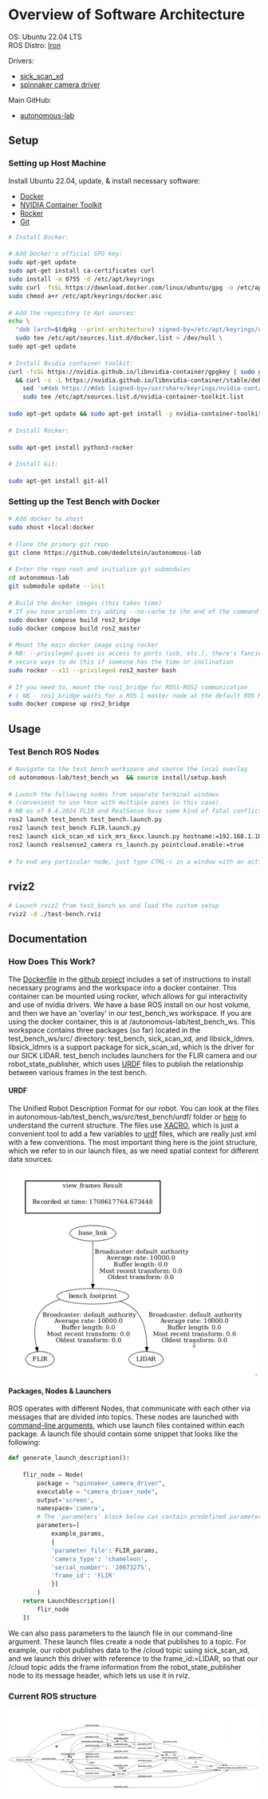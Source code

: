 # Overview of Software Architecture

OS: Ubuntu 22.04 LTS  
ROS Distro: [Iron](https://docs.ros.org/en/iron/Releases/Release-Iron-Irwini.html)  
  
Drivers:  
 - [sick_scan_xd](https://github.com/SICKAG/sick_scan_xd/)  
 - [spinnaker camera driver](https://index.ros.org/p/spinnaker_camera_driver/)  

Main GitHub:  
 - [autonomous-lab](https://github.com/dedelstein/autonomous-lab)

## Setup
### Setting up Host Machine

Install Ubuntu 22.04, update, & install necessary software:  
 - [Docker](https://docs.docker.com/engine/install/ubuntu/)  
 - [NVIDIA Container Toolkit](https://docs.nvidia.com/datacenter/cloud-native/container-toolkit/latest/install-guide.html)  
 - [Rocker](https://github.com/osrf/rocker)  
 - [Git](https://github.com/git-guides/install-git)


```bash
# Install Docker:

# Add Docker's official GPG key:
sudo apt-get update
sudo apt-get install ca-certificates curl
sudo install -m 0755 -d /etc/apt/keyrings
sudo curl -fsSL https://download.docker.com/linux/ubuntu/gpg -o /etc/apt/keyrings/docker.asc
sudo chmod a+r /etc/apt/keyrings/docker.asc

# Add the repository to Apt sources:
echo \
  "deb [arch=$(dpkg --print-architecture) signed-by=/etc/apt/keyrings/docker.asc] https://download.docker.com/linux/ubuntu $(. /etc/os-release && echo "$VERSION_CODENAME") stable" | \
  sudo tee /etc/apt/sources.list.d/docker.list > /dev/null \
sudo apt-get update

# Install Nvidia container toolkit:
curl -fsSL https://nvidia.github.io/libnvidia-container/gpgkey | sudo gpg --dearmor -o /usr/share/keyrings/nvidia-container-toolkit-keyring.gpg \
  && curl -s -L https://nvidia.github.io/libnvidia-container/stable/deb/nvidia-container-toolkit.list | \
    sed 's#deb https://#deb [signed-by=/usr/share/keyrings/nvidia-container-toolkit-keyring.gpg] https://#g' | \
    sudo tee /etc/apt/sources.list.d/nvidia-container-toolkit.list

sudo apt-get update && sudo apt-get install -y nvidia-container-toolkit

# Install Rocker:

sudo apt-get install python3-rocker

# Install Git:

sudo apt-get install git-all
```

### Setting up the Test Bench with Docker
```bash
# Add docker to xhost
sudo xhost +local:docker

# Clone the primary git repo
git clone https://github.com/dedelstein/autonomous-lab

# Enter the repo root and initialize git submodules
cd autonomous-lab
git submodule update --init

# Build the docker images (this takes time)
# If you have problems try adding --no-cache to the end of the command
sudo docker compose build ros2_bridge
sudo docker compose build ros2_master

# Mount the main docker image using rocker
# NB: --privileged gives us access to ports (usb, etc.), there's fancier and more
# secure ways to do this if someone has the time or inclination
sudo rocker --x11 --privileged ros2_master bash

# If you need to, mount the ros1_bridge for ROS1-ROS2 communication
# ( NB - ros1_bridge waits for a ROS 1 master node at the default ROS Master URI http://localhost:11311 )
sudo docker compose up ros2_bridge
```

## Usage

### Test Bench ROS Nodes
```bash
# Navigate to the test bench workspace and source the local overlay
cd autonomous-lab/test_bench_ws  && source install/setup.bash

# Launch the following nodes from separate terminal windows
# (convenient to use tmux with multiple panes in this case)
# NB as of 9.4.2024 FLIR and RealSense have some kind of fatal conflict
ros2 launch test_bench test_bench.launch.py
ros2 launch test_bench FLIR.launch.py
ros2 launch sick_scan_xd sick_mrs_6xxx.launch.py hostname:=192.168.1.18 frame_id:=LIDAR
ros2 launch realsense2_camera rs_launch.py pointcloud.enable:=true

# To end any particular node, just type CTRL-c in a window with an active node
```

## rviz2
```bash
# Launch rviz2 from test_bench_ws and load the custom setup
rviz2 -d ./test-bench.rviz
```

## Documentation

### How Does This Work?

The [Dockerfile](https://github.com/dedelstein/autonomous-lab/blob/main/Dockerfile) in the [github project](https://github.com/dedelstein/autonomous-lab) includes a set of instructions to install necessary programs and the workspace into a docker container.  This container can be mounted using rocker, which allows for gui interactivity and use of nvidia drivers.  We have a base ROS install on our host volume, and then we have an 'overlay' in our test_bench_ws workspace.  If you are using the docker container, this is at /autonomous-lab/test_bench_ws.  This workspace contains three packages (so far) located in the test_bench_ws/src/ directory: test_bench, sick_scan_xd, and libsick_ldmrs.  libsick_ldmrs is a support package for sick_scan_xd, which is the driver for our SICK LIDAR.  test_bench includes launchers for the FLIR camera and our robot_state_publisher, which uses [URDF](#urdf) files to publish the relationship between various frames in the test bench.

#### URDF

The Unified Robot Description Format for our robot.  You can look at the files in autonomous-lab/test_bench_ws/src/test_bench/urdf/ folder or [here](https://github.com/dedelstein/autonomous-lab/tree/main/test_bench_ws/src/test_bench/urdf) to understand the current structure.  The files use [XACRO](https://docs.ros.org/en/iron/Tutorials/Intermediate/URDF/Using-Xacro-to-Clean-Up-a-URDF-File.html), which is just a convenient tool to add a few variables to [urdf](https://docs.ros.org/en/iron/Tutorials/Intermediate/URDF/Building-a-Visual-Robot-Model-with-URDF-from-Scratch.html) files, which are really just xml with a few conventions.  The most important thing here is the joint structure, which we refer to in our launch files, as we need spatial context for different data sources.  ![alt text](https://raw.githubusercontent.com/dedelstein/autonomous-lab/main/docs/images/tf_diag.png "TF2 frame diagram").  

#### Packages, Nodes & Launchers

ROS operates with different Nodes, that communicate with each other via messages that are divided into topics.  These nodes are launched with [command-line arguments](#test-bench-ros-nodes), which use launch files contained within each package.  A launch file should contain some snippet that looks like the following:
```python
def generate_launch_description():

    flir_node = Node(
        package = "spinnaker_camera_driver",
        executable = "camera_driver_node",
        output='screen',
        namespace='camera',
        # The 'parameters' block below can contain predefined parameters for the node to be launched
        parameters=[
            example_params,
            {
            'parameter_file': FLIR_params,
            'camera_type': 'chameleon',
            'serial_number': '20073275',
            'frame_id': 'FLIR'
            }]
        )
    return LaunchDescription([
        flir_node
    ])
```
We can also pass parameters to the launch file in our command-line argument.  These launch files create a node that publishes to a topic.  For example, our robot publishes data to the /cloud topic using sick_scan_xd, and we launch this driver with reference to the frame_id:=LIDAR, so that our /cloud topic adds the frame information from the robot_state_publisher node to its message header, which lets us use it in rviz.

### Current ROS structure
![alt text](https://raw.githubusercontent.com/dedelstein/autonomous-lab/main/docs/images/rqt_graph_26_2_2024.png "rqt_graph diagram")
